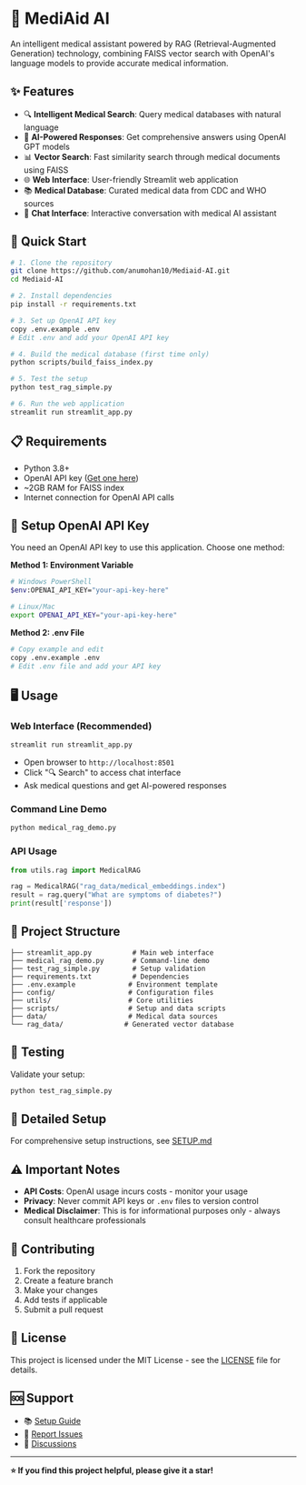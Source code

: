 # 🏥 MediAid AI

An intelligent medical assistant powered by RAG (Retrieval-Augmented Generation) technology, combining FAISS vector search with OpenAI's language models to provide accurate medical information.

## ✨ Features

- 🔍 **Intelligent Medical Search**: Query medical databases with natural language
- 🤖 **AI-Powered Responses**: Get comprehensive answers using OpenAI GPT models
- 📊 **Vector Search**: Fast similarity search through medical documents using FAISS
- 🌐 **Web Interface**: User-friendly Streamlit web application
- 📚 **Medical Database**: Curated medical data from CDC and WHO sources
- 💬 **Chat Interface**: Interactive conversation with medical AI assistant

## 🚀 Quick Start

```bash
# 1. Clone the repository
git clone https://github.com/anumohan10/Mediaid-AI.git
cd Mediaid-AI

# 2. Install dependencies
pip install -r requirements.txt

# 3. Set up OpenAI API key
copy .env.example .env
# Edit .env and add your OpenAI API key

# 4. Build the medical database (first time only)
python scripts/build_faiss_index.py

# 5. Test the setup
python test_rag_simple.py

# 6. Run the web application
streamlit run streamlit_app.py
```

## 📋 Requirements

- Python 3.8+
- OpenAI API key ([Get one here](https://platform.openai.com/api-keys))
- ~2GB RAM for FAISS index
- Internet connection for OpenAI API calls

## 🔑 Setup OpenAI API Key

You need an OpenAI API key to use this application. Choose one method:

**Method 1: Environment Variable**
```bash
# Windows PowerShell
$env:OPENAI_API_KEY="your-api-key-here"

# Linux/Mac
export OPENAI_API_KEY="your-api-key-here"
```

**Method 2: .env File**
```bash
# Copy example and edit
copy .env.example .env
# Edit .env file and add your API key
```

## 🖥️ Usage

### Web Interface (Recommended)
```bash
streamlit run streamlit_app.py
```
- Open browser to `http://localhost:8501`
- Click "🔍 Search" to access chat interface
- Ask medical questions and get AI-powered responses

### Command Line Demo
```bash
python medical_rag_demo.py
```

### API Usage
```python
from utils.rag import MedicalRAG

rag = MedicalRAG("rag_data/medical_embeddings.index")
result = rag.query("What are symptoms of diabetes?")
print(result['response'])
```

## 📁 Project Structure

```
├── streamlit_app.py          # Main web interface
├── medical_rag_demo.py       # Command-line demo  
├── test_rag_simple.py        # Setup validation
├── requirements.txt          # Dependencies
├── .env.example             # Environment template
├── config/                  # Configuration files
├── utils/                   # Core utilities
├── scripts/                 # Setup and data scripts
├── data/                    # Medical data sources
└── rag_data/               # Generated vector database
```

## 🧪 Testing

Validate your setup:
```bash
python test_rag_simple.py
```

## 📖 Detailed Setup

For comprehensive setup instructions, see [SETUP.md](SETUP.md)

## ⚠️ Important Notes

- **API Costs**: OpenAI usage incurs costs - monitor your usage
- **Privacy**: Never commit API keys or `.env` files to version control  
- **Medical Disclaimer**: This is for informational purposes only - always consult healthcare professionals

## 🤝 Contributing

1. Fork the repository
2. Create a feature branch
3. Make your changes
4. Add tests if applicable
5. Submit a pull request

## 📄 License

This project is licensed under the MIT License - see the [LICENSE](LICENSE) file for details.

## 🆘 Support

- 📚 [Setup Guide](SETUP.md)
- 🐛 [Report Issues](https://github.com/anumohan10/Mediaid-AI/issues)
- 💬 [Discussions](https://github.com/anumohan10/Mediaid-AI/discussions)

---

**⭐ If you find this project helpful, please give it a star!**